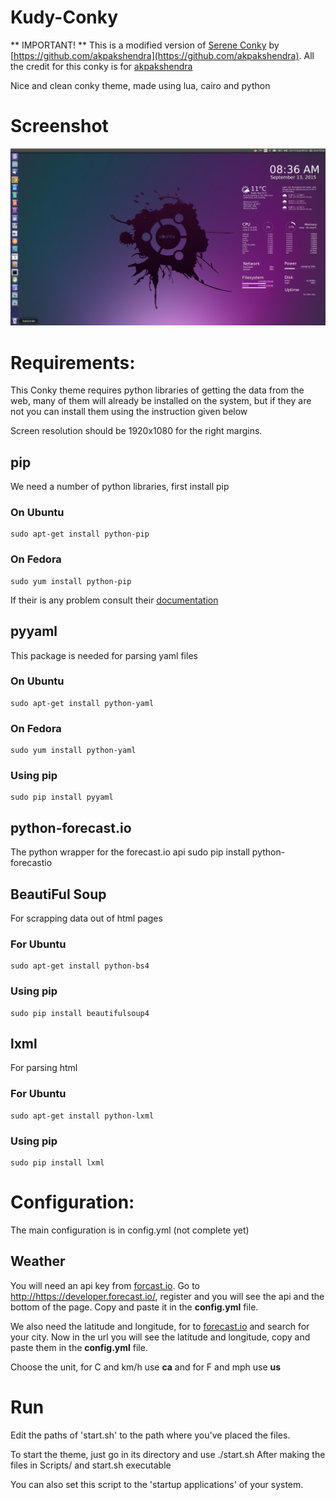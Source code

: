 # Kudy-Conky

** IMPORTANT! **
This is a modified version of [Serene Conky](https://github.com/akpakshendra/Serene-Conky) by [https://github.com/akpakshendra](https://github.com/akpakshendra). All the credit for this conky is for [akpakshendra](https://github.com/akpakshendra)

Nice and clean conky theme, made using lua, cairo and python

# Screenshot

![Kudy Conky](/Icons/kudy-conky-screenshot.png?raw=true "Kudy Conky")


# Requirements:

This Conky theme requires python libraries of getting the data from the web, many of them will already be installed on the system, but if they are not you can install them using the instruction given below

Screen resolution should be 1920x1080 for the right margins.

## pip
We need a number of python libraries, first install pip
### On Ubuntu
    sudo apt-get install python-pip
### On Fedora
    sudo yum install python-pip
If their is any problem consult their [documentation](https://pip.pypa.io/en/stable/installing.html)

## pyyaml
This package is needed for parsing yaml files
### On Ubuntu
    sudo apt-get install python-yaml
### On Fedora
    sudo yum install python-yaml
### Using pip
    sudo pip install pyyaml

## python-forecast.io
The python wrapper for the forecast.io api
    sudo pip install python-forecastio

## BeautiFul Soup
For scrapping data out of html pages
### For Ubuntu
    sudo apt-get install python-bs4
### Using pip
    sudo pip install beautifulsoup4

## lxml
For parsing html
### For Ubuntu
    sudo apt-get install python-lxml
### Using pip
    sudo pip install lxml


# Configuration:
The main configuration is in config.yml (not complete yet)

## Weather
You will need an api key from [forcast.io](http://forecast.io). Go to <http://https://developer.forecast.io/>, register and you will see the api and the bottom of the page. Copy and paste it in the **config.yml** file.

We also need the latitude and longitude, for to [forecast.io](http://forecast.io) and search for your city. Now in the url you will see the latitude and longitude, copy and paste them in the **config.yml** file.

Choose the unit, for C and km/h use **ca** and for F and mph use **us**


# Run
Edit the paths of 'start.sh' to the path where you've placed the files.

To start the theme, just go in its directory and use
    ./start.sh
After making the files in Scripts/ and start.sh executable

You can also set this script to the 'startup applications' of your system.


